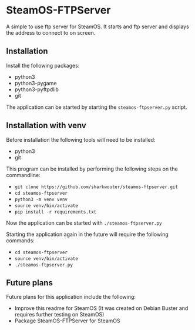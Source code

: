 # SteamOS-FTPServer

A simple to use ftp server for SteamOS. It starts and ftp server and displays the address to connect to on screen.

## Installation

Install the following packages:

- python3
- python3-pygame
- python3-pyftpdlib
- git

The application can be started by starting the ``steamos-ftpserver.py`` script.

## Installation with venv

Before installation the following tools will need to be installed:

- python3
- git

This program can be installed by performing the following steps on the commandline:

- ``git clone https://github.com/sharkwouter/steamos-ftpserver.git``
- ``cd steamos-ftpserver``
- ``python3 -m venv venv``
- ``source venv/bin/activate``
- ``pip install -r requirements.txt``

Now the application can be started with ``./steamos-ftpserver.py``

Starting the application again in the future will require the following commands:

- ``cd steamos-ftpserver``
- ``source venv/bin/activate``
- ``./steamos-ftpserver.py``

## Future plans

Future plans for this application include the following:

- Improve this readme for SteamOS (It was created on Debian Buster and requires further testing on SteamOS)
- Package SteamOS-FTPServer for SteamOS
